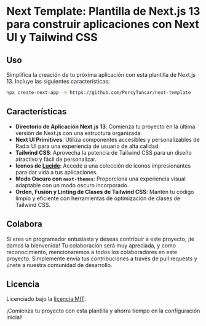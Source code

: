 # Next Template: Plantilla de Next.js 13 para construir aplicaciones con Next UI y Tailwind CSS

## Uso

Simplifica la creación de tu próxima aplicación con esta plantilla de Next.js 13. Incluye las siguientes características:

```bash
npx create-next-app -e https://github.com/PercyTuncar/next-template
```

## Características

- **Directorio de Aplicación Next.js 13**: Comienza tu proyecto en la última versión de Next.js con una estructura organizada.
- **Next UI Primitives**: Utiliza componentes accesibles y personalizables de Radix UI para una experiencia de usuario de alta calidad.
- **Tailwind CSS**: Aprovecha la potencia de Tailwind CSS para un diseño atractivo y fácil de personalizar.
- **Iconos de [Lucide](https://lucide.dev)**: Accede a una colección de iconos impresionantes para dar vida a tus aplicaciones.
- **Modo Oscuro con `next-themes`**: Proporciona una experiencia visual adaptable con un modo oscuro incorporado.
- **Orden, Fusión y Linting de Clases de Tailwind CSS**: Mantén tu código limpio y eficiente con herramientas de optimización de clases de Tailwind CSS.

## Colabora

Si eres un programador entusiasta y deseas contribuir a este proyecto, ¡te damos la bienvenida! Tu colaboración será muy apreciada, y como reconocimiento, mencionaremos a todos los colaboradores en este proyecto. Simplemente envía tus contribuciones a través de pull requests y únete a nuestra comunidad de desarrollo.

## Licencia

Licenciado bajo la [licencia MIT](https://github.com/PercyTuncar/next-template/blob/main/LICENSE.md).

¡Comienza tu proyecto con esta plantilla y ahorra tiempo en la configuración inicial!